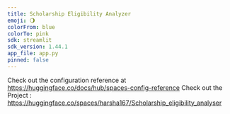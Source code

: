 ```yaml
---
title: Scholarship Eligibility Analyzer
emoji: 🌖
colorFrom: blue
colorTo: pink
sdk: streamlit
sdk_version: 1.44.1
app_file: app.py
pinned: false
---
```


Check out the configuration reference at https://huggingface.co/docs/hub/spaces-config-reference
Check out the Project : https://huggingface.co/spaces/harsha167/Scholarship_eligibility_analyser
